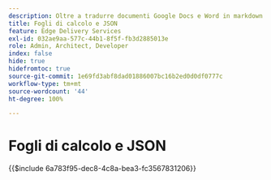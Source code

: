 ```yaml
---
description: Oltre a tradurre documenti Google Docs e Word in markdown e markup HTML, AEM traduce anche i fogli di calcolo (cartelle di lavoro di Microsoft Excel e Fogli Google) in file JSON che possono essere facilmente utilizzati dal sito web o dall’applicazione web.
title: Fogli di calcolo e JSON
feature: Edge Delivery Services
exl-id: 032ae9aa-577c-44b1-8f5f-fb3d2885013e
role: Admin, Architect, Developer
index: false
hide: true
hidefromtoc: true
source-git-commit: 1e69fd3abf8dad01886007bc16b2ed0d0df0777c
workflow-type: tm+mt
source-wordcount: '44'
ht-degree: 100%

---
```


# Fogli di calcolo e JSON

{{$include 6a783f95-dec8-4c8a-bea3-fc3567831206}}
